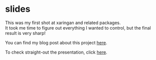 # slides
This was my first shot at xaringan and related packages.  
It took me time to figure out everything I wanted to control, but the final result is very sharp!  

You can find my blog post about this project [here](https://agronomy.netlify.app/slide/2020-11-12-introtext/introtext/).  

To check straight-out the presentation, click [here](https://agronomy.netlify.app/slides/01-slide-intro/presentation/01-slide-intro.html#1).  


